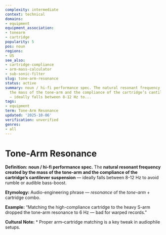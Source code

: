 ```yaml
---
complexity: intermediate
context: technical
domains:
- equipment
equipment_association:
- tonearm
- cartridge
popularity: 5
pos: noun
regions:
- US
see_also:
- cartridge-compliance
- arm-mass-calculator
- sub-sonic-filter
slug: tone-arm-resonance
status: active
summary: noun / hi-fi performance spec. The natural resonant frequency created by
  the mass of the tone-arm and the compliance of the cartridge’s cantilever suspension
  — ideally falls between 8-12 Hz to...
tags:
- equipment
term: Tone-Arm Resonance
updated: '2025-10-06'
verification: unverified
genres:
- all
---
```


# Tone-Arm Resonance

**Definition:** **noun / hi-fi performance spec.** The **natural resonant frequency created by the mass of the tone-arm and the compliance of the cartridge’s cantilever suspension** — ideally falls between 8-12 Hz to avoid rumble or audible bass-boost.

**Etymology:** Audio-engineering phrase — *resonance* of the *tone-arm* + cartridge combo.

**Example:** “Matching the high-compliance cartridge to the heavy S-arm dropped the tone-arm resonance to 6 Hz — bad for warped records.”

**Cultural Note:** * Proper arm–cartridge matching is a key tweak in audiophile setups.

